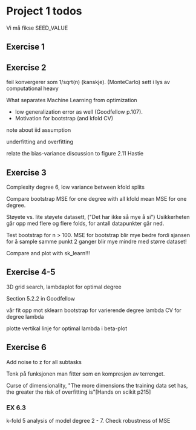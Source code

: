 # Project 1 todos

Vi må fikse SEED_VALUE

## Exercise 1

## Exercise 2
feil konvergerer som 1/sqrt(n) (kanskje). (MonteCarlo)
sett i lys av computational heavy

What separates Machine Learning from optimization
- low generalization error as well (Goodfellow p.107).
- Motivation for bootstrap (and kfold CV)

note about iid assumption

underfitting and overfitting

relate the bias-variance discussion to figure 2.11 Hastie

## Exercise 3

Complexity degree 6, low variance between kfold splits

Compare bootstrap MSE for one degree with all kfold mean MSE for one degree.

Støyete vs. lite støyete datasett, ("Det har ikke så mye å si")
Usikkerheten går opp med flere og flere folds, for antall datapunkter går ned. 

Test bootstrap for n > 100. MSE for bootstrap blir mye bedre fordi sjansen for å sample samme punkt 2 
ganger blir mye mindre med større dataset! 

Compare and plot with sk_learn!!!


## Exercise 4-5
3D grid search,
lambdaplot for optimal degree

Section 5.2.2 in Goodfellow

vår fit opp mot sklearn
bootstrap for varierende degree lambda
CV for degree lambda

plotte vertikal linje for optimal lambda i beta-plot

## Exercise 6
Add noise to z for all subtasks

Tenk på funksjonen man fitter som en kompresjon av terrenget. 

Curse of dimensionality, "The more dimensions the training data set has, the greater the risk of overfitting is"[Hands on scikit p215]

### EX 6.3
k-fold 5 analysis of model degree 2 - 7. Check robustness of MSE